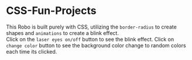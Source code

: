 CSS-Fun-Projects
================
This Robo is built purely with CSS, utilizing the `border-radius` to create shapes and `animations` to create a blink effect.  
Click on the `laser eyes on/off` button to see the blink effect. Click on `change color` button to see the background color change to random colors each time its clicked.
